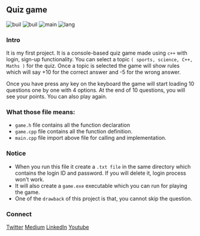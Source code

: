 
## Quiz game
![buil](https://img.shields.io/badge/contributors-1-blue)
![buil](https://img.shields.io/badge/build-passing-brightgreen)
![main](https://img.shields.io/badge/maintained-no-red)
![lang](https://img.shields.io/badge/Language-C++-brightgreen)

### Intro
It is my first project. It is a console-based quiz game made using ``c++`` with login, sign-up functionality. You can select a topic ``( sports, science, C++, Maths )`` for the quiz. Once a topic is selected the game will show rules which will say +10 for the correct answer and -5 for the wrong answer.

Once you have press any key on the keyboard the game will start loading 10 questions one by one with 4 options. At the end of 10 questions, you will see your points. You can also play again.

### What those file means:
- ``game.h``  file contains all the function declaration
- ``game.cpp`` file contains all the function definition.
- ``main.cpp`` file import above file for calling and implementation.


### Notice 
- When you run this file it create a ``.txt file`` in the same directory which contains the login ID and password. If you will delete it, login process won't work.
- It will also create a ``game.exe`` executable which you can run for playing the game. 
- One of the ``drawback`` of this project is that, you cannot skip the question. 

### Connect
<p>

 [Twitter](https://twitter.com/aps08__)
 [Medium](https://medium.com/@aps08)
 [LinkedIn](https://www.linkedin.com/in/aps08/)
 [Youtube](https://www.youtube.com/channel/UCu_vHY1svvi8mRjccSpSfbw)
</p>

